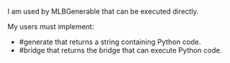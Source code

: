 I am used by MLBGenerable that can be executed directly.

My users must implement:
- #generate that returns a string containing Python code.
- #bridge that returns the bridge that can execute Python code.